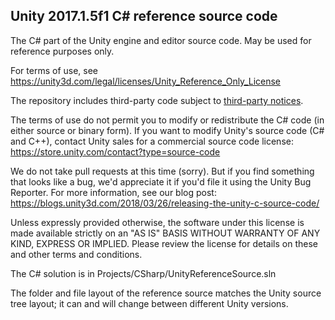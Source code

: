 ## Unity 2017.1.5f1 C# reference source code

The C# part of the Unity engine and editor source code.
May be used for reference purposes only.

For terms of use, see
https://unity3d.com/legal/licenses/Unity_Reference_Only_License

The repository includes third-party code subject to [third-party
notices](third-party-notices.txt).

The terms of use do not permit you to modify or redistribute the C#
code (in either source or binary form). If you want to modify Unity's
source code (C# and C++), contact Unity sales for a commercial source
code license: https://store.unity.com/contact?type=source-code

We do not take pull requests at this time (sorry). But if you find
something that looks like a bug, we'd appreciate it if you'd file it
using the Unity Bug Reporter. For more information, see our blog post:
https://blogs.unity3d.com/2018/03/26/releasing-the-unity-c-source-code/

Unless expressly provided otherwise, the software under this
license is made available strictly on an "AS IS" BASIS WITHOUT
WARRANTY OF ANY KIND, EXPRESS OR IMPLIED. Please review the
license for details on these and other terms and conditions.

The C# solution is in Projects/CSharp/UnityReferenceSource.sln

The folder and file layout of the reference source matches
the Unity source tree layout; it can and will change between
different Unity versions.